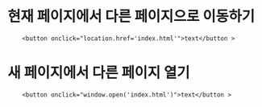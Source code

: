 # 현재 페이지에서 다른 페이지으로 이동하기
```
    <button onclick="location.href='index.html'">text</button >
```
# 새 페이지에서 다른 페이지 열기
```
    <button onclick="window.open('index.html')">text</button >
```
